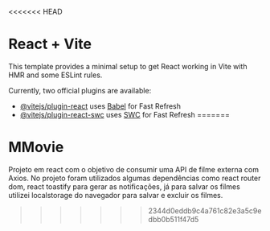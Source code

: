 <<<<<<< HEAD
# React + Vite

This template provides a minimal setup to get React working in Vite with HMR and some ESLint rules.

Currently, two official plugins are available:

- [@vitejs/plugin-react](https://github.com/vitejs/vite-plugin-react/blob/main/packages/plugin-react/README.md) uses [Babel](https://babeljs.io/) for Fast Refresh
- [@vitejs/plugin-react-swc](https://github.com/vitejs/vite-plugin-react-swc) uses [SWC](https://swc.rs/) for Fast Refresh
=======
# MMovie
Projeto em react com o objetivo de consumir uma API de filme externa com Axios. No projeto foram utilizados algumas dependências como react router dom, react toastify para gerar as notificações, já para salvar os filmes utilizei localstorage do navegador para salvar e excluir os filmes.
>>>>>>> 2344d0eddb9c4a761c82e3a5c9edbb0b511f47d5
